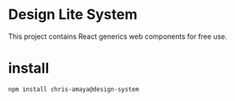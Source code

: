 # Design Lite System

This project contains React generics web components for free use.

# install

```shell
npm install chris-amaya@design-system
```

